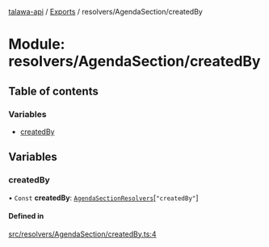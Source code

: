 [talawa-api](../README.md) / [Exports](../modules.md) / resolvers/AgendaSection/createdBy

# Module: resolvers/AgendaSection/createdBy

## Table of contents

### Variables

- [createdBy](resolvers_AgendaSection_createdBy.md#createdby)

## Variables

### createdBy

• `Const` **createdBy**: [`AgendaSectionResolvers`](types_generatedGraphQLTypes.md#agendasectionresolvers)[``"createdBy"``]

#### Defined in

[src/resolvers/AgendaSection/createdBy.ts:4](https://github.com/PalisadoesFoundation/talawa-api/blob/e919df4/src/resolvers/AgendaSection/createdBy.ts#L4)
